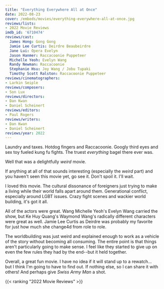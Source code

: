 ```yaml
---
title: "Everything Everywhere All at Once"
date: 2022-08-23
cover: /embeds/movies/everything-everywhere-all-at-once.jpg
reviews/lists:
- 2022 Movie Reviews
imdb_id: '6710474'
reviews/cast:
  James Hong: Gong Gong
  Jamie Lee Curtis: Deirdre Beaubeirdre
  Jane Lui: Opera Evelyn
  Jason Hanmer: Raccacoonie Puppeteer
  Michelle Yeoh: Evelyn Wang
  Randy Newman: Raccacoonie
  Stephanie Hsu: Joy Wang / Jobu Tupaki
  Timothy Scott Ralston: Raccacoonie Puppeteer
reviews/cinematographers:
- Larkin Seiple
reviews/composers:
- Son Lux
reviews/directors:
- Dan Kwan
- Daniel Scheinert
reviews/editors:
- Paul Rogers
reviews/writers:
- Dan Kwan
- Daniel Scheinert
reviews/year: 2022
---
```

Laundry and taxes. Hotdog fingers and Raccacoonie. Googly third eyes and sex toy fueled kung fu fights. The truest *everything* bagel there ever was. 

Well that was a delightfully *weird* movie. 

If anything at all of that sounds interesting (especially the *weird* part) and you haven't seen this movie yet, go see it. Don't spoil it. I'll wait. 

<!--more-->

I loved this movie. The cultural dissonance of foreigners just trying to make a living while their world falls apart around them. Generational conflict, especially around LGBT issues. Crazy fight scenes and wackier world building, it's got it all. 

All of the actors were great. Wang Michelle Yeoh's Evelyn Wang carried the show, but Ke Huy Quang's Waymond Wang's radically different characters were great as well. Jamie Lee Curtis as Deirdre was probably my favorite for just how much she change4d from role to role. 

The worldbuilding was just weird and explained enough to work as a vehicle of the story without becoming all consuming. The entire point is that things aren't particularly going to make sense. I feel like they started to give up on even the few rules they had by the end--but it held together. 

Overall, a great fun movie. I have no idea if it will stand up to a rewatch... but I think I'm going to have to find out. If nothing else, so I can share it with others! And perhaps give *Swiss Army Man* a shot. 

{{< ranking "2022 Movie Reviews" >}}